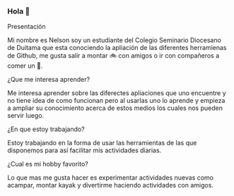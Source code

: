 ### Hola 👋
Presentación    
    
Mi nombre es Nelson soy un estudiante del Colegio Seminario Diocesano de Duitama que esta conociendo la apliación de las diferentes herramienas de Github, me gusta salir a montar 🚲 con amigos o ir con compañeros a comer un 🍧.       
    
¿Que me interesa aprender?    
    
Me interesa aprender sobre las diferectes apliaciones que uno encuentre y no tiene idea de como funcionan pero al usarlas uno lo aprende y empieza a ampliar su conocimiento acerca de estos medios los cuales nos pueden servir luego.    
    
¿En que estoy trabajando?
    
Estoy trabajando en la forma de usar las herramientas de las que disponemos para así facilitar mis actividades diarias.    
    
¿Cual es mi hobby favorito?    
    
Lo que mas me gusta hacer es experimentar actividades nuevas como acampar, montar kayak y divertirme haciendo actividades con amigos.
